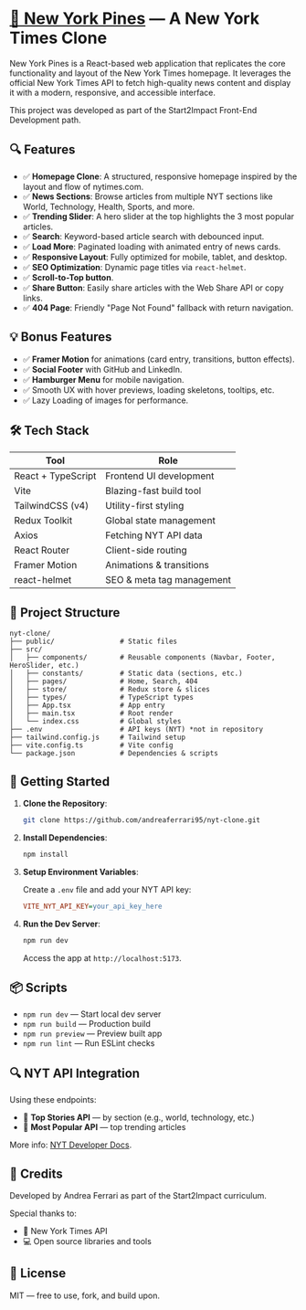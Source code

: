# [📰 New York Pines](https://newyorkpines.netlify.app/) — A New York Times Clone

New York Pines is a React-based web application that replicates the core functionality and layout of the New York Times homepage. It leverages the official New York Times API to fetch high-quality news content and display it with a modern, responsive, and accessible interface.

This project was developed as part of the Start2Impact Front-End Development path.

## 🔍 Features

- ✅ **Homepage Clone**: A structured, responsive homepage inspired by the layout and flow of nytimes.com.
- ✅ **News Sections**: Browse articles from multiple NYT sections like World, Technology, Health, Sports, and more.
- ✅ **Trending Slider**: A hero slider at the top highlights the 3 most popular articles.
- ✅ **Search**: Keyword-based article search with debounced input.
- ✅ **Load More**: Paginated loading with animated entry of news cards.
- ✅ **Responsive Layout**: Fully optimized for mobile, tablet, and desktop.
- ✅ **SEO Optimization**: Dynamic page titles via `react-helmet`.
- ✅ **Scroll-to-Top button**.
- ✅ **Share Button**: Easily share articles with the Web Share API or copy links.
- ✅ **404 Page**: Friendly "Page Not Found" fallback with return navigation.

## 💡 Bonus Features

- ✅ **Framer Motion** for animations (card entry, transitions, button effects).
- ✅ **Social Footer** with GitHub and LinkedIn.
- ✅ **Hamburger Menu** for mobile navigation.
- ✅ Smooth UX with hover previews, loading skeletons, tooltips, etc.
- ✅ Lazy Loading of images for performance.

## 🛠 Tech Stack

| Tool               | Role                      |
| ------------------ | ------------------------- |
| React + TypeScript | Frontend UI development   |
| Vite               | Blazing-fast build tool   |
| TailwindCSS (v4)   | Utility-first styling     |
| Redux Toolkit      | Global state management   |
| Axios              | Fetching NYT API data     |
| React Router       | Client-side routing       |
| Framer Motion      | Animations & transitions  |
| react-helmet       | SEO & meta tag management |

## 📁 Project Structure

```
nyt-clone/
├── public/                # Static files
├── src/
│   ├── components/        # Reusable components (Navbar, Footer, HeroSlider, etc.)
│   ├── constants/         # Static data (sections, etc.)
│   ├── pages/             # Home, Search, 404
│   ├── store/             # Redux store & slices
│   ├── types/             # TypeScript types
│   ├── App.tsx            # App entry
│   ├── main.tsx           # Root render
│   └── index.css          # Global styles
├── .env                   # API keys (NYT) *not in repository
├── tailwind.config.js     # Tailwind setup
├── vite.config.ts         # Vite config
└── package.json           # Dependencies & scripts
```

## 🚀 Getting Started

1. **Clone the Repository**:

   ```bash
   git clone https://github.com/andreaferrari95/nyt-clone.git
   ```

2. **Install Dependencies**:

   ```bash
   npm install
   ```

3. **Setup Environment Variables**:

   Create a `.env` file and add your NYT API key:

   ```ini
   VITE_NYT_API_KEY=your_api_key_here
   ```

4. **Run the Dev Server**:

   ```bash
   npm run dev
   ```

   Access the app at `http://localhost:5173`.

## 📦 Scripts

- `npm run dev` — Start local dev server
- `npm run build` — Production build
- `npm run preview` — Preview built app
- `npm run lint` — Run ESLint checks

## 🔍 NYT API Integration

Using these endpoints:

- 🔸 **Top Stories API** — by section (e.g., world, technology, etc.)
- 🔸 **Most Popular API** — top trending articles

More info: [NYT Developer Docs](https://developer.nytimes.com/).

## 📣 Credits

Developed by Andrea Ferrari as part of the Start2Impact curriculum.

Special thanks to:

- 📰 New York Times API
- 💻 Open source libraries and tools

## 📄 License

MIT — free to use, fork, and build upon.
